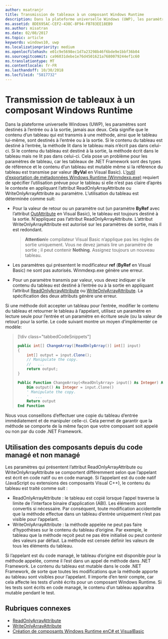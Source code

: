 ```yaml
---
author: msatranjr
title: Transmission de tableaux à un composant Windows Runtime
description: Dans la plateforme universelle Windows (UWP), les paramètres sont destinés à l’entrée ou à la sortie, jamais aux deux. Cela signifie que le contenu d’un tableau qui est transmis à une méthode, ainsi que le tableau lui-même, sont destinés à l’entrée ou à la sortie.
ms.assetid: 8DE695AC-CEF2-438C-8F94-FB783EE18EB9
ms.author: misatran
ms.date: 02/08/2017
ms.topic: article
keywords: windows10, uwp
ms.localizationpriority: medium
ms.openlocfilehash: e01c9e5698ec1d7a23298b46f6bde9e1bbf36b04
ms.sourcegitcommit: ca96031debe1e76d4501621a7680079244ef1c60
ms.translationtype: MT
ms.contentlocale: fr-FR
ms.lasthandoff: 10/30/2018
ms.locfileid: "5817732"
---
```

# <a name="passing-arrays-to-a-windows-runtime-component"></a>Transmission de tableaux à un composant Windows Runtime




Dans la plateforme universelle Windows (UWP), les paramètres sont destinés à l’entrée ou à la sortie, jamais aux deux. Cela signifie que le contenu d’un tableau qui est transmis à une méthode, ainsi que le tableau lui-même, sont destinés à l’entrée ou à la sortie. Si le contenu du tableau est destiné à l’entrée, la méthode lit dans le tableau mais n’écrit pas dans celui-ci. Si le contenu du tableau est destiné à la sortie, la méthode écrit dans le tableau mais ne lit pas dans celui-ci. Cela pose un problème pour les paramètres de tableau, car les tableaux de .NET Framework sont des types de référence et le contenu d’un tableau est mutable même si la référence du tableau est transmise par valeur (**ByVal** en Visual Basic). L’[outil d’exportation de métadonnées Windows Runtime (Winmdexp.exe)](https://msdn.microsoft.com/library/hh925576.aspx) requiert de spécifier l’utilisation prévue pour le tableau si elle n’est pas claire d’après le contexte en appliquant l’attribut ReadOnlyArrayAttribute ou WriteOnlyArrayAttribute au paramètre. L’utilisation du tableau est déterminée comme suit:

-   Pour la valeur de retour ou un paramètre out (un paramètre **ByRef** avec l’attribut [OutAttribute](https://msdn.microsoft.com/library/system.runtime.interopservices.outattribute.aspx) en Visual Basic), le tableau est toujours destiné à la sortie. N’appliquez pas l’attribut ReadOnlyArrayAttribute. L’attribut WriteOnlyArrayAttribute est autorisé sur les paramètres de sortie, mais il est redondant.

    > **Attention**le compilateur Visual Basic n’applique pas les règles de sortie uniquement. Vous ne devez jamais lire un paramètre de sortie ; il peut contenir **Nothing**. Assignez toujours un nouveau tableau.
 
-   Les paramètres qui présentent le modificateur **ref** (**ByRef** en Visual Basic) ne sont pas autorisés. Winmdexp.exe génère une erreur.
-   Pour un paramètre transmis par valeur, vous devez indiquer si le contenu du tableau est destiné à l’entrée ou à la sortie en appliquant l’attribut [ReadOnlyArrayAttribute](https://msdn.microsoft.com/library/system.runtime.interopservices.windowsruntime.readonlyarrayattribute.aspx) ou [WriteOnlyArrayAttribute](https://msdn.microsoft.com/library/system.runtime.interopservices.windowsruntime.writeonlyarrayattribute.aspx). La spécification des deux attributs génère une erreur.

Si une méthode doit accepter un tableau pour l’entrée, modifier le contenu du tableau et retourner le tableau à l’appelant, utilisez un paramètre en lecture seule pour l’entrée et un paramètre en écriture seule (ou la valeur de retour) pour la sortie. Le code suivant montre un moyen d’implémenter ce modèle:

> [!div class="tabbedCodeSnippets"]
> ```csharp
> public int[] ChangeArray([ReadOnlyArray()] int[] input)
> {
>     int[] output = input.Clone();
>     // Manipulate the copy.
>     //   ...
>     return output;
> }
> ```
> ```vb
> Public Function ChangeArray(<ReadOnlyArray> input() As Integer) As Integer()
>     Dim output() As Integer = input.Clone()
>     ' Manipulate the copy.
>     '   ...
>     Return output
> End Function
> ```

Nous vous conseillons d’effectuer une copie du tableau d’entrée immédiatement et de manipuler celle-ci. Cela permet de garantir que la méthode se comporte de la même façon que votre composant soit appelé ou non par du code .NET Framework.

## <a name="using-components-from-managed-and-unmanaged-code"></a>Utilisation des composants depuis du code managé et non managé


Les paramètres qui présentent l’attribut ReadOnlyArrayAttribute ou WriteOnlyArrayAttribute se comportent différemment selon que l’appelant est écrit en code natif ou en code managé. Si l’appelant est du code natif (JavaScript ou extensions des composants Visual C++), le contenu du tableau est traité comme suit :

-   ReadOnlyArrayAttribute : le tableau est copié lorsque l’appel traverse la limite de l’interface binaire d’application (ABI). Les éléments sont convertis si nécessaire. Par conséquent, toute modification accidentelle que la méthode effectue dans un tableau d’entrée uniquement n’est pas visible pour l’appelant.
-   WriteOnlyArrayAttribute : la méthode appelée ne peut pas faire d’hypothèses sur le contenu du tableau d’origine. Par exemple, le tableau que la méthode reçoit peut ne pas être initialisé ou peut contenir des valeurs par défaut. La méthode est censée définir les valeurs de tous les éléments du tableau.

Si l’appelant est du code managé, le tableau d’origine est disponible pour la méthode appelée, comme il l’est dans un appel de méthode dans .NET Framework. Le contenu du tableau est mutable dans le code .NET Framework, de sorte que toutes les modifications que la méthode apporte au tableau sont visibles pour l’appelant. Il importe d’en tenir compte, car cela affecte les tests d’unité écrits pour un composant Windows Runtime. Si les tests sont écrits en code managé, le contenu d’un tableau apparaîtra mutable pendant le test.

## <a name="related-topics"></a>Rubriques connexes

* [ReadOnlyArrayAttribute](https://msdn.microsoft.com/library/system.runtime.interopservices.windowsruntime.readonlyarrayattribute.aspx)
* [WriteOnlyArrayAttribute](https://msdn.microsoft.com/library/system.runtime.interopservices.windowsruntime.writeonlyarrayattribute.aspx)
* [Création de composants Windows Runtime enC# et VisualBasic](creating-windows-runtime-components-in-csharp-and-visual-basic.md)
